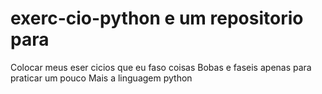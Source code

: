 # exerc-cio-python e um repositorio para 
Colocar meus eser cicios que eu faso coisas 
Bobas e faseis apenas para praticar um pouco
Mais a linguagem python 
